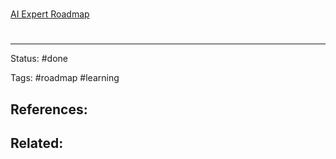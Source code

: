 # 
[AI Expert Roadmap](https://i.am.ai/roadmap)


# 

---
Status: #done

Tags:  #roadmap #learning 

References:
-  

Related:
- 
